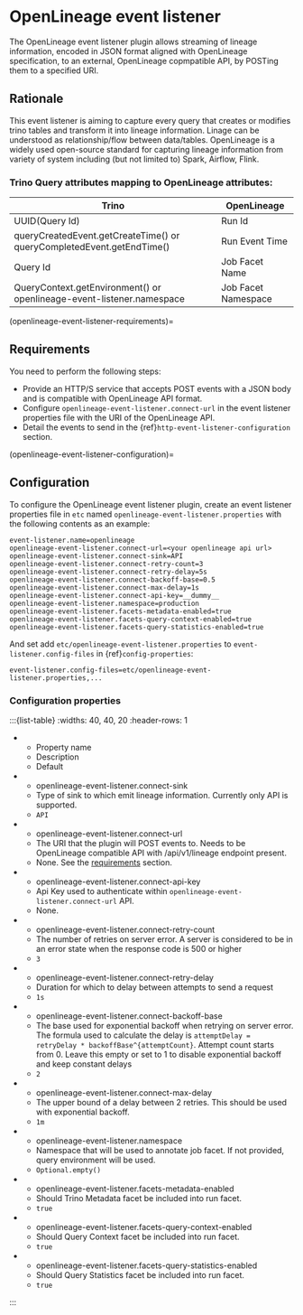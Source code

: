 # OpenLineage event listener

The OpenLineage event listener plugin allows streaming of lineage information, encoded in
JSON format aligned with OpenLineage specification, to an external, OpenLineage copmpatible API, by POSTing them
to a specified URI.

## Rationale

This event listener is aiming to capture every query that creates or modifies trino tables and transform it into lineage
information. Linage can be understood as relationship/flow between data/tables. OpenLineage is a widely used open-source
standard for capturing lineage information from variety of system including (but not limited to) Spark, Airflow, Flink.

### Trino Query attributes mapping to OpenLineage attributes:

| Trino                                                                 | OpenLineage         |
|-----------------------------------------------------------------------|---------------------|
| UUID(Query Id)                                                        | Run Id              |
| queryCreatedEvent.getCreateTime() or queryCompletedEvent.getEndTime() | Run Event Time      |
| Query Id                                                              | Job Facet Name      |
| QueryContext.getEnvironment() or openlineage-event-listener.namespace | Job Facet Namespace |

(openlineage-event-listener-requirements)=
## Requirements

You need to perform the following steps:

- Provide an HTTP/S service that accepts POST events with a JSON body and is compatible with OpenLineage API format.
- Configure `openlineage-event-listener.connect-url` in the event listener properties file
  with the URI of the OpenLineage API.
- Detail the events to send in the {ref}`http-event-listener-configuration` section.

(openlineage-event-listener-configuration)=
## Configuration

To configure the OpenLineage event listener plugin, create an event listener properties
file in `etc` named `openlineage-event-listener.properties` with the following contents
as an example:

```properties
event-listener.name=openlineage
openlineage-event-listener.connect-url=<your openlineage api url>
openlineage-event-listener.connect-sink=API
openlineage-event-listener.connect-retry-count=3
openlineage-event-listener.connect-retry-delay=5s
openlineage-event-listener.connect-backoff-base=0.5
openlineage-event-listener.connect-max-delay=1s
openlineage-event-listener.connect-api-key=__dummy__
openlineage-event-listener.namespace=production
openlineage-event-listener.facets-metadata-enabled=true
openlineage-event-listener.facets-query-context-enabled=true
openlineage-event-listener.facets-query-statistics-enabled=true
```

And set add `etc/openlineage-event-listener.properties` to `event-listener.config-files`
in {ref}`config-properties`:

```properties
event-listener.config-files=etc/openlineage-event-listener.properties,...
```

### Configuration properties

:::{list-table}
:widths: 40, 40, 20
:header-rows: 1

* - Property name
  - Description
  - Default

* - openlineage-event-listener.connect-sink
  - Type of sink to which emit lineage information. Currently only API is supported.
  - `API`

* - openlineage-event-listener.connect-url
  - The URI that the plugin will POST events to. Needs to be OpenLineage compatible API with /api/v1/lineage endpoint present.
  - None. See the [requirements](openlineage-event-listener-requirements) section.

* - openlineage-event-listener.connect-api-key
  - Api Key used to authenticate within `openlineage-event-listener.connect-url` API.
  - None.

* - openlineage-event-listener.connect-retry-count
  - The number of retries on server error. A server is considered to be
    in an error state when the response code is 500 or higher
  - `3`

* - openlineage-event-listener.connect-retry-delay
  - Duration for which to delay between attempts to send a request
  - `1s`

* - openlineage-event-listener.connect-backoff-base
  - The base used for exponential backoff when retrying on server error.
    The formula used to calculate the delay is
    `attemptDelay = retryDelay * backoffBase^{attemptCount}`.
    Attempt count starts from 0. Leave this empty or set to 1 to disable
    exponential backoff and keep constant delays
  - `2`

* - openlineage-event-listener.connect-max-delay
  - The upper bound of a delay between 2 retries. This should be
    used with exponential backoff.
  - `1m`

* - openlineage-event-listener.namespace
  - Namespace that will be used to annotate job facet. If not provided, query environment will be used.
  - `Optional.empty()`

* - openlineage-event-listener.facets-metadata-enabled
  - Should Trino Metadata facet be included into run facet.
  - `true`

* - openlineage-event-listener.facets-query-context-enabled
  - Should Query Context facet be included into run facet.
  - `true`

* - openlineage-event-listener.facets-query-statistics-enabled
  - Should Query Statistics facet be included into run facet.
  - `true`

:::
